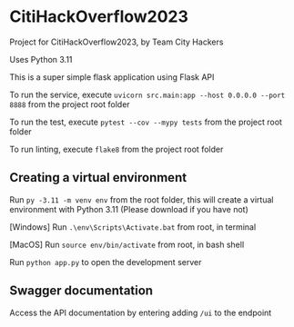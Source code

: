 # CitiHackOverflow2023
Project for CitiHackOverflow2023, by Team City Hackers

Uses Python 3.11

This is a super simple flask application using Flask API

To run the service, execute `uvicorn src.main:app --host 0.0.0.0 --port 8888` from the project root folder

To run the test, execute `pytest --cov --mypy tests` from the project root folder

To run linting, execute `flake8` from the project root folder

## Creating a virtual environment 
Run ```py -3.11 -m venv env``` from the root folder, this will create a virtual environment with Python 3.11 
(Please download if you have not)

[Windows]
Run ```.\env\Scripts\Activate.bat``` from root, in terminal

[MacOS]
Run ```source env/bin/activate``` from root, in bash shell

Run ```python app.py``` to open the development server

## Swagger documentation
Access the API documentation by entering adding ```/ui``` to the endpoint
